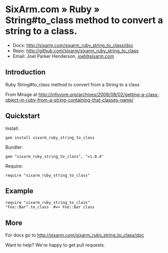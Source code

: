 # SixArm.com » Ruby » <br> String#to_class method to convert a string to a class.

* Docs: <http://sixarm.com/sixarm_ruby_string_to_class/doc>
* Repo: <http://github.com/sixarm/sixarm_ruby_string_to_class>
* Email: Joel Parker Henderson, <joel@sixarm.com>


## Introduction

Ruby String#to_class method to convert from a String to a class

From Mirage at http://infovore.org/archives/2006/08/02/getting-a-class-object-in-ruby-from-a-string-containing-that-classes-name/


## Quickstart

Install:

    gem install sixarm_ruby_string_to_class

Bundler:

    gem "sixarm_ruby_string_to_class", "=1.0.4"

Require:

    require "sixarm_ruby_string_to_class"


## Example

    require "sixarm_ruby_string_to_class"
    "Foo::Bar".to_class  #=> Foo::Bar class


## More

For docs go to <http://sixarm.com/sixarm_ruby_string_to_class/doc>

Want to help? We're happy to get pull requests.



